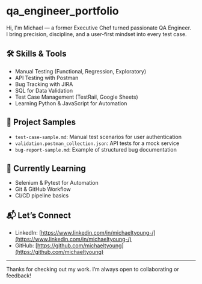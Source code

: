 # qa_engineer_portfolio
Hi, I'm Michael — a former Executive Chef turned passionate QA Engineer.  
I bring precision, discipline, and a user-first mindset into every test case.

## 🛠️ Skills & Tools
- Manual Testing (Functional, Regression, Exploratory)
- API Testing with Postman
- Bug Tracking with JIRA
- SQL for Data Validation
- Test Case Management (TestRail, Google Sheets)
- Learning Python & JavaScript for Automation

## 📁 Project Samples
- `test-case-sample.md`: Manual test scenarios for user authentication
- `validation.postman_collection.json`: API tests for a mock service
- `bug-report-sample.md`: Example of structured bug documentation

## 🧠 Currently Learning
- Selenium & Pytest for Automation
- Git & GitHub Workflow
- CI/CD pipeline basics

## 📬 Let’s Connect
- LinkedIn: [https://www.linkedin.com/in/michaeltyoung-/](https://www.linkedin.com/in/michaeltyoung-/)
- GitHub: [https://github.com/michaeltyoung](https://github.com/michaeltyoung)

---

Thanks for checking out my work. I’m always open to collaborating or feedback!
